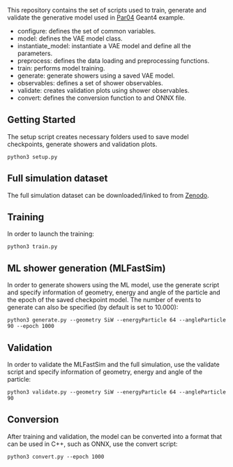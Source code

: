 

This repository contains the set of scripts used to train, generate and validate the generative model used in [Par04](https://gitlab.cern.ch/geant4/geant4/-/tree/master/examples/extended/parameterisations/Par04) Geant4 example.

- configure: defines the set of common variables.
- model: defines the VAE model class.
- instantiate_model: instantiate a VAE model and define all the parameters.
- preprocess: defines the data loading and preprocessing functions. 
- train: performs model training.
- generate: generate showers using a saved VAE model. 
- observables: defines a set of shower observables. 
- validate: creates validation plots using shower observables. 
- convert: defines the conversion function to and ONNX file.

## Getting Started

The setup script creates necessary folders used to save model checkpoints, generate showers and validation plots.

```
python3 setup.py
``` 

## Full simulation dataset

The full simulation dataset can be downloaded/linked to from [Zenodo](https://zenodo.org/record/6082201#.Ypo5UeDRaL4).

## Training

In order to launch the training:

```
python3 train.py
``` 

## ML shower generation (MLFastSim)

In order to generate showers using the ML model, use the generate script and specify information of geometry, energy and angle of the particle and the epoch of the saved checkpoint model. The number of events to generate can also be specified (by default is set to 10.000):

```
python3 generate.py --geometry SiW --energyParticle 64 --angleParticle 90 --epoch 1000
``` 

## Validation

In order to validate the MLFastSim and the full simulation, use the validate script and specify information of geometry, energy and angle of the particle: 

```
python3 validate.py --geometry SiW --energyParticle 64 --angleParticle 90 
``` 

## Conversion

After training and validation, the model can be converted into a format that can be used in C++, such as ONNX, use the convert script:

```
python3 convert.py --epoch 1000
``` 

 
